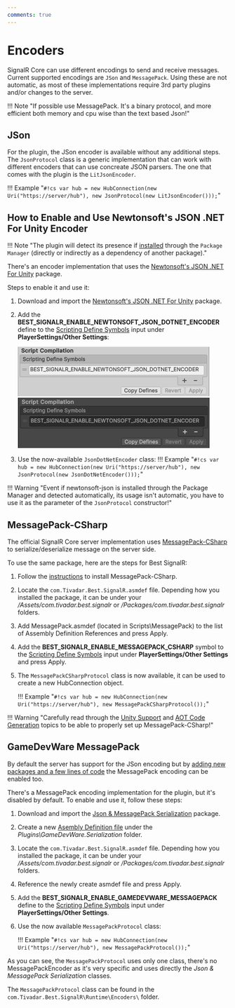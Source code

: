 ```yaml
---
comments: true
---
```


# Encoders

SignalR Core can use different encodings to send and receive messages. Current supported encodings are `JSon` and `MessagePack`.
Using these are not automatic, as most of these implementations require 3rd party plugins and/or changes to the server.

!!! Note "If possible use MessagePack. It's a binary protocol, and more efficient both memory and cpu wise than the text based Json!"

## JSon

For the plugin, the JSon encoder is available without any additional steps. The `JsonProtocol` class is a generic implementation that can work with different encoders that can use concreate JSON parsers. 
The one that comes with the plugin is the `LitJsonEncoder`.

!!! Example "`#!cs var hub = new HubConnection(new Uri("https://server/hub"), new JsonProtocol(new LitJsonEncoder()));`"

## How to Enable and Use Newtonsoft's JSON .NET For Unity Encoder

!!! Note "The plugin will detect its presence if [installed](https://docs.unity3d.com/Packages/com.unity.nuget.newtonsoft-json@3.2/manual/index.html) through the `Package Manager` (directly or indirectly as a dependency of another package)."

There's an encoder implementation that uses the [Newtonsoft's JSON .NET For Unity](https://assetstore.unity.com/packages/tools/input-management/json-net-for-unity-11347?aid=1101lfX8E) package.

Steps to enable it and use it:

1. Download and import the [Newtonsoft's JSON .NET For Unity](https://assetstore.unity.com/packages/tools/input-management/json-net-for-unity-11347?aid=1101lfX8E) package.
2. Add the **BEST_SIGNALR_ENABLE_NEWTONSOFT_JSON_DOTNET_ENCODER** define to the [Scripting Define Symbols](https://docs.unity3d.com/Manual/PlatformDependentCompilation.html) input under **PlayerSettings/Other Settings**:

	![Scrypting Define Symbols](media/JSONDotNet_ScriptingDefineSymbols-light.png#only-light)
	![Scrypting Define Symbols](media/JSONDotNet_ScriptingDefineSymbols-dark.png#only-dark)
	
3. Use the now-available `JsonDotNetEncoder` class:
	!!! Example "`#!cs var hub = new HubConnection(new Uri("https://server/hub"), new JsonProtocol(new JsonDotNetEncoder()));`"

!!! Warning "Event if newtonsoft-json is installed through the Package Manager and detected automatically, its usage isn't automatic, you have to use it as the parameter of the `JsonProtocol` constructor!"

## MessagePack-CSharp

The official SignalR Core server implementation uses [MessagePack-CSharp](https://github.com/neuecc/MessagePack-CSharp) to serialize/deserialize message on the server side.

To use the same package, here are the steps for Best SignalR:

1. Follow the [instructions](https://github.com/neuecc/MessagePack-CSharp#unity) to install MessagePack-CSharp.
2. Locate the `com.Tivadar.Best.SignalR.asmdef` file. Depending how you installed the package, it can be under your */Assets/com.tivadar.best.signalr* or */Packages/com.tivadar.best.signalr* folders.
3. Add MessagePack.asmdef (located in Scripts\MessagePack\) to the list of Assembly Definition References and press Apply.
4. Add the **BEST_SIGNALR_ENABLE_MESSAGEPACK_CSHARP** symbol to the [Scripting Define Symbols](https://docs.unity3d.com/Manual/PlatformDependentCompilation.html) input under **PlayerSettings/Other Settings** and press Apply.
5. The `MessagePackCSharpProtocol` class is now available, it can be used to create a new HubConnection object.

    !!! Example "`#!cs var hub = new HubConnection(new Uri("https://server/hub"), new MessagePackCSharpProtocol());`"

!!! Warning "Carefully read through the [Unity Support](https://github.com/neuecc/MessagePack-CSharp#unity-support) and [AOT Code Generation](https://github.com/neuecc/MessagePack-CSharp#aot-code-generation-support-for-unityxamarin) topics to be able to properly set up MessagePack-CSharp!"

## GameDevWare MessagePack

By default the server has support for the JSon encoding but by [adding new packages and a few lines of code](https://docs.microsoft.com/en-us/aspnet/core/signalr/messagepackhubprotocol) the MessagePack encoding can be enabled too.

There's a MessagePack encoding implementation for the plugin, but it's disabled by default. To enable and use it, follow these steps:

1. Download and import the [Json & MessagePack Serialization](https://assetstore.unity.com/packages/tools/network/json-messagepack-serialization-59918?aid=1101lfX8E) package.
2. Create a new [Asembly Definition file](https://docs.unity3d.com/Manual/ScriptCompilationAssemblyDefinitionFiles.html) under the *Plugins\GameDevWare.Serialization* folder.
2. Locate the `com.Tivadar.Best.SignalR.asmdef` file. Depending how you installed the package, it can be under your */Assets/com.tivadar.best.signalr* or */Packages/com.tivadar.best.signalr* folders.
4. Reference the newly create asmdef file and press Apply.
5. Add the **BEST_SIGNALR_ENABLE_GAMEDEVWARE_MESSAGEPACK** define to the [Scripting Define Symbols](https://docs.unity3d.com/Manual/PlatformDependentCompilation.html) input under **PlayerSettings/Other Settings**.
6. Use the now available `MessagePackProtocol` class:

    !!! Example "`#!cs var hub = new HubConnection(new Uri("https://server/hub"), new MessagePackProtocol());`"

As you can see, the `MessagePackProtocol` uses only one class, there's no MessagePackEncoder as it's very specific and uses directly the *Json & MessagePack Serialization* classes.

The `MessagePackProtocol` class can be found in the `com.Tivadar.Best.SignalR\Runtime\Encoders\` folder.